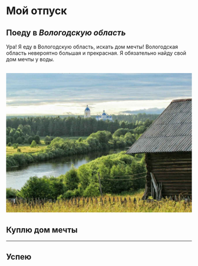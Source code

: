 # Мой отпуск

## Поеду в *Вологодскую область*
Ура! Я еду в Вологодскую область, искать дом мечты!
Вологодская область невероятно большая и прекрасная.
Я обязательно найду свой дом мечты у воды.

![](papam.jpg)
---
## Куплю **дом мечты**

---
## Успею